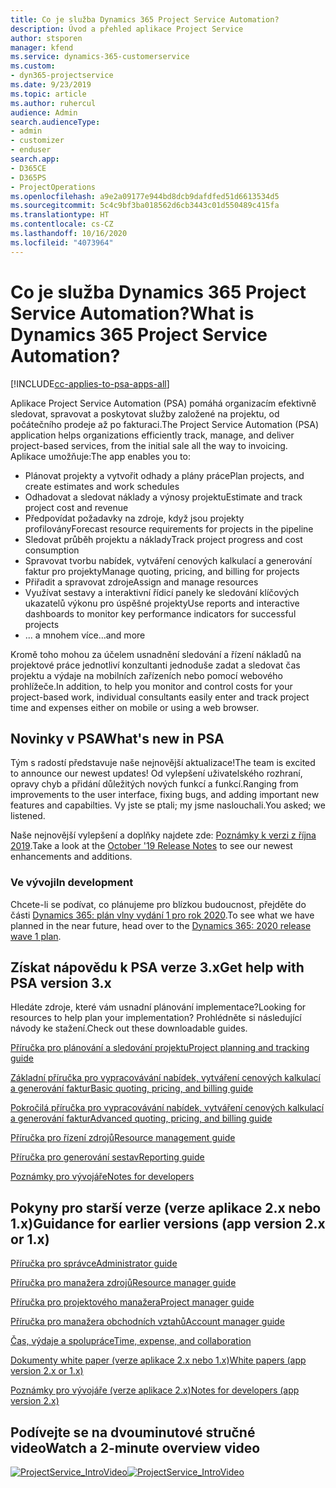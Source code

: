 ```yaml
---
title: Co je služba Dynamics 365 Project Service Automation?
description: Úvod a přehled aplikace Project Service
author: stsporen
manager: kfend
ms.service: dynamics-365-customerservice
ms.custom:
- dyn365-projectservice
ms.date: 9/23/2019
ms.topic: article
ms.author: ruhercul
audience: Admin
search.audienceType:
- admin
- customizer
- enduser
search.app:
- D365CE
- D365PS
- ProjectOperations
ms.openlocfilehash: a9e2a09177e944bd8dcb9dafdfed51d6613534d5
ms.sourcegitcommit: 5c4c9bf3ba018562d6cb3443c01d550489c415fa
ms.translationtype: HT
ms.contentlocale: cs-CZ
ms.lasthandoff: 10/16/2020
ms.locfileid: "4073964"
---
```

# <a name="what-is-dynamics-365-project-service-automation"></a><span data-ttu-id="2c6b9-103">Co je služba Dynamics 365 Project Service Automation?</span><span class="sxs-lookup"><span data-stu-id="2c6b9-103">What is Dynamics 365 Project Service Automation?</span></span>

[!INCLUDE[cc-applies-to-psa-apps-all](../includes/cc-applies-to-psa-apps-all.md)]

<span data-ttu-id="2c6b9-104">Aplikace Project Service Automation (PSA) pomáhá organizacím efektivně sledovat, spravovat a poskytovat služby založené na projektu, od počátečního prodeje až po fakturaci.</span><span class="sxs-lookup"><span data-stu-id="2c6b9-104">The Project Service Automation (PSA) application helps organizations efficiently track, manage, and deliver project-based services, from the initial sale all the way to invoicing.</span></span> <span data-ttu-id="2c6b9-105">Aplikace umožňuje:</span><span class="sxs-lookup"><span data-stu-id="2c6b9-105">The app enables you to:</span></span>

- <span data-ttu-id="2c6b9-106">Plánovat projekty a vytvořit odhady a plány práce</span><span class="sxs-lookup"><span data-stu-id="2c6b9-106">Plan projects, and create estimates and work schedules</span></span>
- <span data-ttu-id="2c6b9-107">Odhadovat a sledovat náklady a výnosy projektu</span><span class="sxs-lookup"><span data-stu-id="2c6b9-107">Estimate and track project cost and revenue</span></span>
- <span data-ttu-id="2c6b9-108">Předpovídat požadavky na zdroje, když jsou projekty profilovány</span><span class="sxs-lookup"><span data-stu-id="2c6b9-108">Forecast resource requirements for projects in the pipeline</span></span>
- <span data-ttu-id="2c6b9-109">Sledovat průběh projektu a náklady</span><span class="sxs-lookup"><span data-stu-id="2c6b9-109">Track project progress and cost consumption</span></span>
- <span data-ttu-id="2c6b9-110">Spravovat tvorbu nabídek, vytváření cenových kalkulací a generování faktur pro projekty</span><span class="sxs-lookup"><span data-stu-id="2c6b9-110">Manage quoting, pricing, and billing for projects</span></span>
- <span data-ttu-id="2c6b9-111">Přiřadit a spravovat zdroje</span><span class="sxs-lookup"><span data-stu-id="2c6b9-111">Assign and manage resources</span></span>
- <span data-ttu-id="2c6b9-112">Využívat sestavy a interaktivní řídicí panely ke sledování klíčových ukazatelů výkonu pro úspěšné projekty</span><span class="sxs-lookup"><span data-stu-id="2c6b9-112">Use reports and interactive dashboards to monitor key performance indicators for successful projects</span></span>
- <span data-ttu-id="2c6b9-113">... a mnohem více</span><span class="sxs-lookup"><span data-stu-id="2c6b9-113">...and more</span></span>

<span data-ttu-id="2c6b9-114">Kromě toho mohou za účelem usnadnění sledování a řízení nákladů na projektové práce jednotliví konzultanti jednoduše zadat a sledovat čas projektu a výdaje na mobilních zařízeních nebo pomocí webového prohlížeče.</span><span class="sxs-lookup"><span data-stu-id="2c6b9-114">In addition, to help you monitor and control costs for your project-based work, individual consultants easily enter and track project time and expenses either on mobile or using a web browser.</span></span>

## <a name="whats-new-in-psa"></a><span data-ttu-id="2c6b9-115">Novinky v PSA</span><span class="sxs-lookup"><span data-stu-id="2c6b9-115">What's new in PSA</span></span>
<span data-ttu-id="2c6b9-116">Tým s radostí představuje naše nejnovější aktualizace!</span><span class="sxs-lookup"><span data-stu-id="2c6b9-116">The team is excited to announce our newest updates!</span></span> <span data-ttu-id="2c6b9-117">Od vylepšení uživatelského rozhraní, opravy chyb a přidání důležitých nových funkcí a funkcí.</span><span class="sxs-lookup"><span data-stu-id="2c6b9-117">Ranging from improvements to the user interface, fixing bugs, and adding important new features and capabilties.</span></span> <span data-ttu-id="2c6b9-118">Vy jste se ptali; my jsme naslouchali.</span><span class="sxs-lookup"><span data-stu-id="2c6b9-118">You asked; we listened.</span></span>

<span data-ttu-id="2c6b9-119">Naše nejnovější vylepšení a doplňky najdete zde: [Poznámky k verzi z října 2019](https://docs.microsoft.com/dynamics365-release-plan/2019wave2/index).</span><span class="sxs-lookup"><span data-stu-id="2c6b9-119">Take a look at the [October '19 Release Notes](https://docs.microsoft.com/dynamics365-release-plan/2019wave2/index) to see our newest enhancements and additions.</span></span>

### <a name="in-development"></a><span data-ttu-id="2c6b9-120">Ve vývoji</span><span class="sxs-lookup"><span data-stu-id="2c6b9-120">In development</span></span>
<span data-ttu-id="2c6b9-121">Chcete-li se podívat, co plánujeme pro blízkou budoucnost, přejděte do části [Dynamics 365: plán vlny vydání 1 pro rok 2020](https://docs.microsoft.com/dynamics365-release-plan/2020wave1/index).</span><span class="sxs-lookup"><span data-stu-id="2c6b9-121">To see what we have planned in the near future, head over to the [Dynamics 365: 2020 release wave 1 plan](https://docs.microsoft.com/dynamics365-release-plan/2020wave1/index).</span></span>

## <a name="get-help-with-psa-version-3x"></a><span data-ttu-id="2c6b9-122">Získat nápovědu k PSA verze 3.x</span><span class="sxs-lookup"><span data-stu-id="2c6b9-122">Get help with PSA version 3.x</span></span>
<span data-ttu-id="2c6b9-123">Hledáte zdroje, které vám usnadní plánování implementace?</span><span class="sxs-lookup"><span data-stu-id="2c6b9-123">Looking for resources to help plan your implementation?</span></span> <span data-ttu-id="2c6b9-124">Prohlédněte si následující návody ke stažení.</span><span class="sxs-lookup"><span data-stu-id="2c6b9-124">Check out these downloadable guides.</span></span>

 [<span data-ttu-id="2c6b9-125">Příručka pro plánování a sledování projektu</span><span class="sxs-lookup"><span data-stu-id="2c6b9-125">Project planning and tracking guide</span></span>](../psa/implementation-guides/project-planning-tracking.md)

 [<span data-ttu-id="2c6b9-126">Základní příručka pro vypracovávání nabídek, vytváření cenových kalkulací a generování faktur</span><span class="sxs-lookup"><span data-stu-id="2c6b9-126">Basic quoting, pricing, and billing guide</span></span>](../psa/implementation-guides/begin-quoting-pricing-billing.md)

 [<span data-ttu-id="2c6b9-127">Pokročilá příručka pro vypracovávání nabídek, vytváření cenových kalkulací a generování faktur</span><span class="sxs-lookup"><span data-stu-id="2c6b9-127">Advanced quoting, pricing, and billing guide</span></span>](../psa/implementation-guides/adv-quoting-pricing-billing.md)

 [<span data-ttu-id="2c6b9-128">Příručka pro řízení zdrojů</span><span class="sxs-lookup"><span data-stu-id="2c6b9-128">Resource management guide</span></span>](../psa/implementation-guides/resource-management-guide.md)

 [<span data-ttu-id="2c6b9-129">Příručka pro generování sestav</span><span class="sxs-lookup"><span data-stu-id="2c6b9-129">Reporting guide</span></span>](../psa/implementation-guides/reporting-guide.md)

 [<span data-ttu-id="2c6b9-130">Poznámky pro vývojáře</span><span class="sxs-lookup"><span data-stu-id="2c6b9-130">Notes for developers</span></span>](../psa/developer-guides/overview-dev-notes-v3.x.md)

## <a name="guidance-for-earlier-versions-app-version-2x-or-1x"></a><span data-ttu-id="2c6b9-131">Pokyny pro starší verze (verze aplikace 2.x nebo 1.x)</span><span class="sxs-lookup"><span data-stu-id="2c6b9-131">Guidance for earlier versions (app version 2.x or 1.x)</span></span>
 [<span data-ttu-id="2c6b9-132">Příručka pro správce</span><span class="sxs-lookup"><span data-stu-id="2c6b9-132">Administrator guide</span></span>](../psa/admin-guide.md)

 [<span data-ttu-id="2c6b9-133">Příručka pro manažera zdrojů</span><span class="sxs-lookup"><span data-stu-id="2c6b9-133">Resource manager guide</span></span>](../psa/resource-manager-guide.md)

 [<span data-ttu-id="2c6b9-134">Příručka pro projektového manažera</span><span class="sxs-lookup"><span data-stu-id="2c6b9-134">Project manager guide</span></span>](../psa/project-manager-guide.md)

 [<span data-ttu-id="2c6b9-135">Příručka pro manažera obchodních vztahů</span><span class="sxs-lookup"><span data-stu-id="2c6b9-135">Account manager guide</span></span>](../psa/account-manager-guide.md)

 [<span data-ttu-id="2c6b9-136">Čas, výdaje a spolupráce</span><span class="sxs-lookup"><span data-stu-id="2c6b9-136">Time, expense, and collaboration</span></span>](../psa/time-expense-collaboration-guide.md)

 [<span data-ttu-id="2c6b9-137">Dokumenty white paper (verze aplikace 2.x nebo 1.x)</span><span class="sxs-lookup"><span data-stu-id="2c6b9-137">White papers (app version 2.x or 1.x)</span></span>](../psa/white-papers.md)

 [<span data-ttu-id="2c6b9-138">Poznámky pro vývojáře (verze aplikace 2.x)</span><span class="sxs-lookup"><span data-stu-id="2c6b9-138">Notes for developers (app version 2.x)</span></span>](../psa/developer-guides/add-custom-qoi-forms-v2.x.md)

 ## <a name="watch-a-2-minute-overview-video"></a><span data-ttu-id="2c6b9-139">Podívejte se na dvouminutové stručné video</span><span class="sxs-lookup"><span data-stu-id="2c6b9-139">Watch a 2-minute overview video</span></span>
 <a name="heroArea"></a> <span data-ttu-id="2c6b9-140">[![ProjectService_IntroVideo](../psa/media/project-service-intro-video.png "ProjectService_IntroVideo")](https://go.microsoft.com/fwlink/p/?LinkId=799457)</span><span class="sxs-lookup"><span data-stu-id="2c6b9-140">[![ProjectService_IntroVideo](../psa/media/project-service-intro-video.png "ProjectService_IntroVideo")](https://go.microsoft.com/fwlink/p/?LinkId=799457)</span></span>


